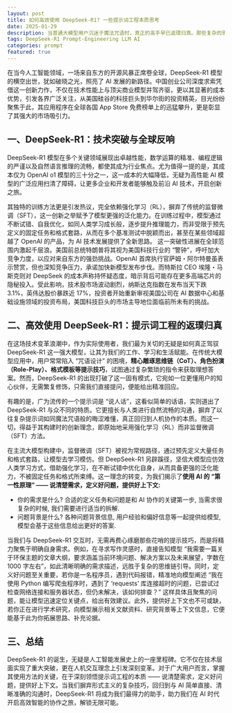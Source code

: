 ```yaml
---
layout: post
title: 如何高效使用 DeepSeek-R1? 一些提示词工程本质思考
date: 2025-01-29
description: 当普通大模型用户沉迷于魔法咒语时，真正的高手早已返璞归真。那些复杂的思维链模板、角色扮演话术，往往让需求迷失在形式主义中。与AI协作的道，在于说清楚需求, 定义好问题, 提供好上下文.
tags: DeepSeek-R1 Prompt-Engineering LLM AI
categories: prompt
featured: true
---
```


在当今人工智能领域，一场来自东方的开源风暴正席卷全球，DeepSeek-R1 模型的横空出世，犹如破晓之光，照亮了 AI 发展的新路径。中国创业公司深度求索凭借这一创新力作，不仅在技术性能上与顶尖商业模型并驾齐驱，更以其显著的成本优势，引发各界广泛关注，从美国硅谷的科技巨头到华尔街的投资精英，目光纷纷聚焦于此，其应用程序在全球各国 App Store 免费榜单上的迅猛攀升，更是彰显了其强大的市场吸引力。

## 一、DeepSeek-R1：技术突破与全球反响

DeepSeek-R1 模型在多个关键领域展现出卓越性能，数学运算的精准、编程逻辑的严谨以及自然语言推理的流畅，都使其成为行业焦点。尤为值得一提的是，其成本仅为 OpenAI o1 模型的三十分之一，这一成本的大幅降低，无疑为高性能 AI 模型的广泛应用扫清了障碍，让更多企业和开发者能够触及前沿 AI 技术，开启创新之旅。

其独特的训练方法更是引发热议，完全依赖强化学习（RL），摒弃了传统的监督微调（SFT），这一创新之举赋予了模型更强的泛化能力。在训练过程中，模型通过不断试错、自我优化，如同人类学习成长般，逐步提升推理能力，而非受限于预先定义的固定任务和格式套路，从而在多个基准测试中脱颖而出，甚至在某些领域超越了 OpenAI 的产品，为 AI 技术发展提供了全新思路。
这一突破性进展在全球范围内激起千层浪。美国前总统特朗普将其视为美国科技行业的 “警钟”，呼吁加大竞争力度，以应对来自东方的强劲挑战。OpenAI 首席执行官萨姆・阿尔特曼虽表示赞赏，但也深知竞争压力，承诺加快新模型发布步伐。而特斯拉 CEO 埃隆・马斯克则对 DeepSeek 的成本声称持怀疑态度，暗示背后可能存在更多高端芯片的隐秘投入。受此影响，技术股市场波动剧烈，纳斯达克指数在发布当天下跌 3.1%，英伟达股价暴跌近 17%，投资者开始重新审视美国公司在 AI 数据中心和基础设施领域的投资布局，美国科技巨头的市场主导地位面临前所未有的挑战。

<!-- 中国创业公司深度求索于1月20日发布了DeepSeek-R1模型，该模型在性能上与市场上最优秀的商业模型相媲美，同时其成本却低了一个数量级。这一创新迅速吸引了美国硅谷和华尔街的广泛关注，使得其应用程序在全球各国的App Store免费榜单上迅速攀升至顶端。DeepSeek-R1的推出标志着中国AI企业在国际舞台上的崭露头角，展现了中国在人工智能领域的巨大潜力。该模型不仅在数学、编程和自然语言推理等任务上表现出色，还以其约为OpenAI o1模型三十分之一的成本，显著降低了高性能AI模型的使用门槛。这一突破性进展使得DeepSeek-R1成为顶尖AI实验的首选开源模型。此外，DeepSeek-R1采用了全新的训练方法，完全依赖强化学习（RL），而非传统的监督微调（SFT），这使得模型能够以更低的成本实现更高的推理能力。该模型在多个基准测试中表现优异，甚至在一些领域超越了OpenAI的产品，引发了行业内外对其技术和商业模式的广泛讨论。

DeepSeek-R1的推出引发了硅谷和华尔街的剧烈反响。美国前总统特朗普表示，这一发布应成为美国科技行业的"警钟"，强调需要更加专注于竞争。他认为，DeepSeek能够以更低的成本提供相同水平的技术，这对美国科技巨头而言是一个积极信号。OpenAI首席执行官萨姆·阿尔特曼也对DeepSeek表示赞赏，称其为"令人印象深刻"的模型，并承诺加快新模型的发布，以应对竞争。与此同时，特斯拉CEO埃隆·马斯克则对DeepSeek的成本声称表示怀疑，暗示该公司可能隐瞒了使用更多高端芯片的信息。DeepSeek的发布引发了技术股的大幅抛售，投资者开始质疑美国公司在AI数据中心和基础设施上的巨额投资是否能够维持其市场主导地位。纳斯达克指数在发布当天下跌了3.1%，英伟达股价暴跌近17%。一些分析师指出，DeepSeek的成功可能会促使美国科技公司重新评估其数据中心投资计划和定价策略。 -->

<!-- 然而, 在这场轰动全球的技术突破之外, 作为实际使用者, 我们更关心的是如何真正驾驭这个强大的模型。 -->

## 二、高效使用 DeepSeek-R1：提示词工程的返璞归真

在这场技术变革浪潮中，作为实际使用者，我们最为关切的无疑是如何真正驾驭 DeepSeek-R1 这一强大模型，让其为我们的工作、学习和生活赋能。在传统大模型应用中，用户常常陷入 “咒语设计” 的困境，**精心雕琢思维链（CoT）、角色扮演（Role-Play）、格式模板等提示技巧**，试图通过复杂繁琐的指令来获取理想答案。然而，DeepSeek-R1 的出现打破了这一固有模式，它宛如一位更懂用户的知心伙伴，无需繁复修饰，只需我们直接提问，便能给出精准回应。

有趣的是，广为流传的一个提示词是 “说人话”，这看似简单的话语，实则道出了 DeepSeek-R1 与众不同的特质。它更擅长与人类进行自然流畅的沟通，摒弃了以往复杂提示词如同魔法咒语般的晦涩难懂，真正回归到人机协作的本质。而这一切，得益于其构建时的创新理念，即原始地采用强化学习（RL）而非监督微调（SFT）方法。

<!-- 在传统大模型使用中，用户往往陷入"咒语设计"的怪圈：需要精心设计思维链（CoT）、角色扮演（Role-Play）、格式模板等提示技巧。一些声音指出, 使用这个R1模型不需要复杂的提示词工程, 只需要直接提问即可. 另外一些有趣的广为流传的提示词是, 你需要告诉 R1 "说人话". 这些信息反应了R1与众不同的地方, 它确实在某些方面与主流大模型不同. 它是一个更懂用户的模型, 更擅长和人类沟通的模型. 以往各种复杂的提示词就想魔法咒语, 用户的提示词技巧对答案的影响很大. 而R1模型则更强调用户需求, 用户只需要说清楚需求, 定义好问题, 提供好上下文, 模型就能给出更好的答案.  -->

在主流大模型构建中，监督微调（SFT）被视为常规路径，通过预先定义大量任务和格式套路，让模型去学习模仿。但 DeepSeek-R1 另辟蹊径，坚信大模型应仿效人类学习方式，借助强化学习，在不断试错中优化自身，从而具备更强的泛化能力，不被固定任务和格式所束缚。这一理念的转变，为我们揭示了**使用 AI 的 “第一性原理” —— 说清楚需求，定义好问题，提供好上下文:**

- 你的需求是什么? 合适的定义任务和问题是和 AI 协作的关键第一步, 当需求很复杂的时候, 我们需要进行适当的拆解.
- 问题背景是什么? 各种问题背景信息, 用户经验和偏好信息等一起提供给模型, 模型会基于这些信息给出更好的答案.

<!-- R1之所以做到这点, 取决一个观点创新, 构建模型时, primitively 使用强化学习(RL) 而非监督微调(SFT) 方法. SFT 也叫做指令微调, 是主流大模型构建方法. 是认为预先定义了很多任务, 很多格式套路, 让大模型去学习, 而 R1 则认为, 大模型应该像人类一样, 通过强化学习, 不断试错, 不断优化, 最终达到目标, 不会预先指定很多任务和格式, 具备更好的泛化能力.  -->

<!-- 技术启示录：AI协作的"第一性原理"(与AI协作的"道")，在于说清楚需求, 定义好问题, 提供好上下文. 因此从底层的用户使用逻辑来说, R1 是更好的人工智能助手.  -->

当我们与 DeepSeek-R1 交互时，无需再费心琢磨那些花哨的提示技巧，而是将精力聚焦于明确自身需求。例如，在寻求写作灵感时，直接告知模型 “我需要一篇关于环保主题的文章大纲，要求涵盖当前环境问题、解决方案以及未来展望，字数在 1000 字左右”，如此清晰明确的需求描述，远胜于复杂的思维链引导。同时，定义好问题至关重要，若你是一名程序员，遇到代码报错，精准地向模型阐述 “我在使用 Python 编写爬虫程序时，遇到了 ‘requests’ 库连接超时的问题，已尝试过检查网络连接和服务器状态，但仍未解决，该如何排查？” 这样具体且聚焦的问题，能让模型迅速定位关键点，给出有效建议。此外，提供好上下文也不可或缺，若你正在进行学术研究，向模型展示相关文献资料、研究背景等上下文信息，它便能基于此为你拓展思路、补充论据。

## 三、总结

DeepSeek-R1 的诞生，无疑是人工智能发展史上的一座里程碑。它不仅在技术层面实现了重大突破，更在人机交互理念上引发深刻变革。对于广大用户而言，掌握其使用方法的关键，在于深刻领悟提示词工程的本质 —— 说清楚需求，定义好问题，提供好上下文。当我们摒弃形式主义的复杂技巧，回归到与 AI 简单直接、清晰准确的沟通时，DeepSeek-R1 将成为我们最得力的助手，助力我们在 AI 时代开启高效智能的协作之旅，解锁无限可能。

<!-- DeepSeek-R1 的发布无疑是人工智能领域的一个重要里程碑。它不仅在技术上取得了突破，更在人机交互方面带来了新的思考。掌握 DeepSeek-R1 的使用方法，关键在于理解提示词工程的本质：说清楚需求，定义好问题，提供好上下文。希望本文能帮助你更好地驾驭 DeepSeek-R1，开启高效智能的AI协作之旅。


帮我扩展一下, 优化一下文字表达, 给尊重核心主题-提示词工程关键在于说清楚需求, 定义好问题, 提供好上下文的情况下, 完善该博客文章的内容? -->
